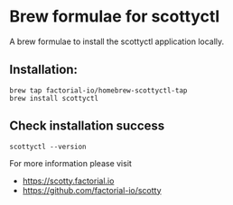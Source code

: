 # Brew formulae for scottyctl

A brew formulae to install the scottyctl application locally. 

## Installation:

```
brew tap factorial-io/homebrew-scottyctl-tap
brew install scottyctl
```

## Check installation success

```
scottyctl --version
```

For more information please visit 

* https://scotty.factorial.io
* https://github.com/factorial-io/scotty
